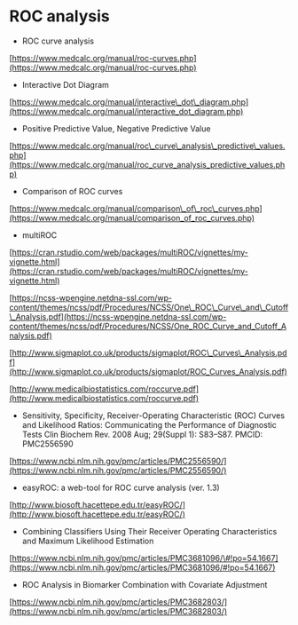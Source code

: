 # ROC analysis

* ROC curve analysis

[https://www.medcalc.org/manual/roc-curves.php](https://www.medcalc.org/manual/roc-curves.php)

* Interactive Dot Diagram

[https://www.medcalc.org/manual/interactive\_dot\_diagram.php](https://www.medcalc.org/manual/interactive_dot_diagram.php)

* Positive Predictive Value, Negative Predictive Value

[https://www.medcalc.org/manual/roc\_curve\_analysis\_predictive\_values.php](https://www.medcalc.org/manual/roc_curve_analysis_predictive_values.php)

* Comparison of ROC curves

[https://www.medcalc.org/manual/comparison\_of\_roc\_curves.php](https://www.medcalc.org/manual/comparison_of_roc_curves.php)

* multiROC

[https://cran.rstudio.com/web/packages/multiROC/vignettes/my-vignette.html](https://cran.rstudio.com/web/packages/multiROC/vignettes/my-vignette.html)

[https://ncss-wpengine.netdna-ssl.com/wp-content/themes/ncss/pdf/Procedures/NCSS/One\_ROC\_Curve\_and\_Cutoff\_Analysis.pdf](https://ncss-wpengine.netdna-ssl.com/wp-content/themes/ncss/pdf/Procedures/NCSS/One_ROC_Curve_and_Cutoff_Analysis.pdf)

[http://www.sigmaplot.co.uk/products/sigmaplot/ROC\_Curves\_Analysis.pdf](http://www.sigmaplot.co.uk/products/sigmaplot/ROC_Curves_Analysis.pdf)

[http://www.medicalbiostatistics.com/roccurve.pdf](http://www.medicalbiostatistics.com/roccurve.pdf)

* Sensitivity, Specificity, Receiver-Operating Characteristic \(ROC\) Curves and Likelihood Ratios: Communicating the Performance of Diagnostic Tests Clin Biochem Rev. 2008 Aug; 29\(Suppl 1\): S83–S87. PMCID: PMC2556590

[https://www.ncbi.nlm.nih.gov/pmc/articles/PMC2556590/](https://www.ncbi.nlm.nih.gov/pmc/articles/PMC2556590/)

* easyROC: a web-tool for ROC curve analysis \(ver. 1.3\)

[http://www.biosoft.hacettepe.edu.tr/easyROC/](http://www.biosoft.hacettepe.edu.tr/easyROC/)

* Combining Classifiers Using Their Receiver Operating Characteristics and Maximum Likelihood Estimation

[https://www.ncbi.nlm.nih.gov/pmc/articles/PMC3681096/\#!po=54.1667](https://www.ncbi.nlm.nih.gov/pmc/articles/PMC3681096/#!po=54.1667)

* ROC Analysis in Biomarker Combination with Covariate Adjustment

[https://www.ncbi.nlm.nih.gov/pmc/articles/PMC3682803/](https://www.ncbi.nlm.nih.gov/pmc/articles/PMC3682803/)


